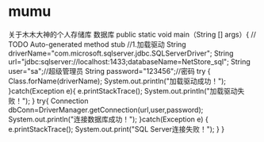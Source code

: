# mumu
关于木木大神的个人存储库
数据库
	public static void main（String [] args）{
        // TODO Auto-generated method stub
	 //1.加载驱动
	 String driverName="com.microsoft.sqlserver.jdbc.SQLServerDriver";
     String url="jdbc:sqlserver://localhost:1433;databaseName=NetStore_sql";
     String user="sa";//超级管理员
     String password="123456";//密码
     try
     {
     Class.forName(driverName);
     System.out.println("加载驱动成功！");
     }catch(Exception e){
     e.printStackTrace();
     System.out.println("加载驱动失败！");
     }
     try{
    	 Connection dbConn=DriverManager.getConnection(url,user,password);
    	 System.out.println("连接数据库成功！");
    	 }catch(Exception e)
    	 {
    	 e.printStackTrace();
    	 System.out.print("SQL Server连接失败！");
    	 }
    }
